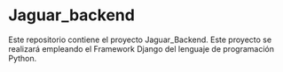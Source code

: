 # Jaguar_backend
Este repositorio contiene el proyecto Jaguar_Backend. Este proyecto se realizará empleando el Framework Django del lenguaje de programación Python.


